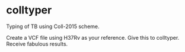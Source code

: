 # colltyper
Typing of TB using Coll-2015 scheme.

Create a VCF file using H37Rv as your reference. Give this to colltyper. Receive fabulous results.
